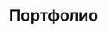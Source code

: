 ---
layout: portfolio
title: "Портфолио"
description: "ООО Пластмонтаж проводило монтаж различных сантехнических систем на множестве объектов в Санкт-Петербурге и Ленинградской области."
---